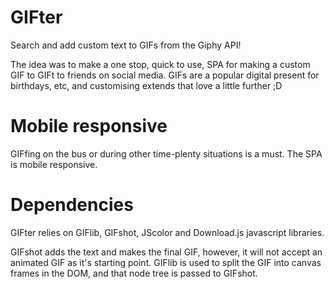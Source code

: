 # GIFter
Search and add custom text to GIFs from the Giphy API!

The idea was to make a one stop, quick to use, SPA for making a custom GIF to GIFt to friends on social media.
GIFs are a popular digital present for birthdays, etc, and customising extends that love a little further ;D

# Mobile responsive
GIFfing on the bus or during other time-plenty situations is a must. The SPA is mobile responsive.

# Dependencies 
GIFter relies on GIFlib, GIFshot, JScolor and Download.js javascript libraries.

GIFshot adds the text and makes the final GIF, however, it will not accept an animated GIF as it's starting point.
GIFlib is used to split the GIF into canvas frames in the DOM, and that node tree is passed to GIFshot.
